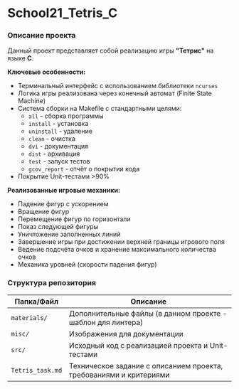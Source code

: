 # School21_Tetris_C

### Описание проекта
Данный проект представляет собой реализацию игры **"Тетрис"** на языке **C**. 

**Ключевые особенности:**
- Терминальный интерфейс с использованием библиотеки `ncurses`
- Логика игры реализована через конечный автомат (Finite State Machine)
- Система сборки на Makefile с стандартными целями:
  - `all` - сборка программы
  - `install` - установка
  - `uninstall` - удаление
  - `clean` - очистка
  - `dvi` - документация
  - `dist` - архивация
  - `test` - запуск тестов
  - `gcov_report` - отчёт о покрытии кода
- Покрытие Unit-тестами >90%

**Реализованные игровые механики:**
- Падение фигур с ускорением
- Вращение фигур
- Перемещение фигур по горизонтали
- Показ следующей фигуры
- Уничтожение заполненных линий
- Завершение игры при достижении верхней границы игрового поля
- Ведение подсчёта очков и хранение максимального количества очков
- Механика уровней (скорости падения фигур)

### Структура репозитория

| Папка/Файл       | Описание                                                                 |
|------------------|--------------------------------------------------------------------------|
| `materials/`     | Дополнительные файлы (в данном проекте - шаблон для линтера)             |
| `misc/`          | Изображения для документации                                              |
| `src/`           | Исходный код с реализацией проекта и Unit-тестами                         |
| `Tetris_task.md` | Техническое задание с описанием проекта, требованиями и критериями        |